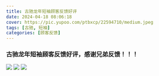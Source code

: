 ```yaml
---
title: 古驰龙年短袖顾客反馈好评
date: 2024-04-18 08:06:18
cover: https://pic.yupoo.com/ptbxcp/22594710/medium.jpeg
tags: [古驰, 短袖]
categories: [顾客反馈]
---
```


###   古驰龙年短袖顾客反馈好评，感谢兄弟反馈！！！
![](https://pic.yupoo.com/ptbxcp/63844f92/fb6ac599.jpeg)
![](https://pic.yupoo.com/ptbxcp/b9745ff3/09dddf6f.jpeg)
![](https://pic.yupoo.com/ptbxcp/22594710/c4e95357.jpeg)